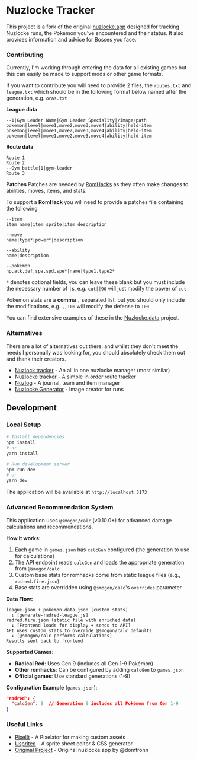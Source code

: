 # Nuzlocke Tracker

This project is a fork of the original [nuzlocke.app](https://github.com/domtronn/nuzlocke.app) designed for tracking Nuzlocke runs, the Pokemon you've encountered and their status. It also provides information and advice for Bosses you face. 

### Contributing

Currently, I'm working through entering the data for all existing
games but this can easily be made to support mods or other game
formats.

If you want to contribute you will need to provide 2 files, the
`routes.txt` and `league.txt` which should be in the following format
below named after the generation, e.g. `oras.txt`

**League data**
```
--1|Gym Leader Name|Gym Leader Speciality|/image/path
pokemon|level|move1,move2,move3,move4|ability|held-item
pokemon|level|move1,move2,move3,move4|ability|held-item
pokemon|level|move1,move2,move3,move4|ability|held-item
```

**Route data**
```
Route 1
Route 2
--Gym battle|1|gym-leader
Route 3
```

**Patches**
Patches are needed by
[RomHacks](https://en.wikipedia.org/wiki/ROM_Hacking) as they often
make changes to abilities, moves, items, and stats.

To support a **RomHack** you will need to provide a patches file containing the following

```
--item
item name|item sprite|item description

--move
name|type*|power*|description 

--ability
name|description

--pokemon
hp,atk,def,spa,spd,spe*|name|type1,type2*
```

`*` denotes optional fields, you can leave these blank but you must
include the necessary number of `|`s, e.g. `cut||90` will just modify
the power of `cut`

Pokemon stats are a **comma** `,` separated list, but you should only
include the modifications, e.g. `,,100` will modify the defense to
`100`

You can find extensive examples of these in the [Nuzlocke.data](https://github.com/domtronn/nuzlocke.data) project.


### Alternatives

There are a lot of alternatives out there, and whilst they don't meet
the needs I personally was looking for, you should absolutely check
them out and thank their creators.

- [Nuzlock tracker](https://nuzlocke.netlify.app/) - An all in one nuzlocke manager (most similar) 
- [Nuzlocke tracker](https://ashenfactory.github.io/nuzlocke-tracker/) - A simple in order route tracker
- [Nuzlog](https://techyfatih.github.io/Nuzlog/) - A journal, team and item manager
- [Nuzlocke Generator](https://nuzlocke-generator.herokuapp.com/) - Image creator for runs 

## Development

### Local Setup

```bash
# Install dependencies
npm install
# or
yarn install

# Run development server
npm run dev
# or
yarn dev
```

The application will be available at `http://localhost:5173`

### Advanced Recommendation System

This application uses `@smogon/calc` (v0.10.0+) for advanced damage calculations and recommendations.

**How it works:**
1. Each game in `games.json` has `calcGen` configured (the generation to use for calculations)
2. The API endpoint reads `calcGen` and loads the appropriate generation from `@smogon/calc`
3. Custom base stats for romhacks come from static league files (e.g., `radred.fire.json`)
4. Base stats are overridden using `@smogon/calc`'s `overrides` parameter

**Data Flow:**
```
league.json + pokemon-data.json (custom stats)
  ↓ [generate-radred-league.js]
radred.fire.json (static file with enriched data)
  ↓ [Frontend loads for display + sends to API]
API uses custom stats to override @smogon/calc defaults
  ↓ [@smogon/calc performs calculations]
Results sent back to frontend
```

**Supported Games:**
- **Radical Red**: Uses Gen 9 (includes all Gen 1-9 Pokémon)
- **Other romhacks**: Can be configured by adding `calcGen` to `games.json`
- **Official games**: Use standard generations (1-9)

**Configuration Example** (`games.json`):
```json
"radred": {
  "calcGen": 9  // Generation 9 includes all Pokémon from Gen 1-9
}
```

### Useful Links

- [PixelIt](https://giventofly.github.io/pixelit/#tryit) - A Pixelator for making custom assets
- [Usprited](https://github.com/linuxenko/usprited) - A sprite sheet editor & CSS generator
- [Original Project](https://github.com/domtronn/nuzlocke.app) - Original nuzlocke.app by @domtronn

<!-- https://www.fiverr.com/kohari_nk/make-pixel-16x16-icon?context_referrer=search_gigs&source=top-bar&ref_ctx_id=cf16eab512166c55524582f57bd11493&pckg_id=1&pos=4&context_type=auto&funnel=cf16eab512166c55524582f57bd11493&imp_id=0d9b6187-ef6d-4936-b92e-b8ca99a75986 -->


<!--
Script for testing on webpagetest

window.localStorage.setItem('nuzlocke', '1')
window.localStorage.setItem('nuzlocke.1','{"__team":["Cerulean City","Route 20","Route 3","Mt. Ember"],"Starter":{"id":0,"pokemon":"cyndaquil","location":"Starter"},"Pallet Town":{"id":1,"pokemon":"clamperl","location":"Pallet Town"},"Route 1":{"id":3,"pokemon":"zigzagoon-galar","location":"Route 1"},"Viridian City":{"id":5,"pokemon":"spearow","location":"Viridian City"},"Route 22":{"id":6,"pokemon":"paras","location":"Route 22"},"Route 2":{"id":7,"pokemon":"zigzagoon","location":"Route 2"},"Viridian Forest":{"id":8,"pokemon":"surskit","location":"Viridian Forest"},"Pewter City":{"id":12,"pokemon":"espurr","location":"Pewter City"},"Route 3":{"id":13,"pokemon":"meowth-alola","location":"Route 3"},"Route 4":{"id":14,"pokemon":"magikarp","location":"Route 4"},"Mt. Moon":{"id":15,"pokemon":"zubat","location":"Mt. Moon"},"Route 24":{"id":17,"pokemon":"slakoth","location":"Route 24"},"Route 25":{"id":19,"pokemon":"mantyke","location":"Route 25"},"Cerulean City":{"id":21,"pokemon":"luvdisc","location":"Cerulean City"},"Route 5":{"id":23,"pokemon":"growlithe","location":"Route 5"},"Route 6":{"id":24,"pokemon":"qwilfish","location":"Route 6"},"Vermillion City":{"id":25,"pokemon":"farfetchd-galar","location":"Vermillion City"},"Digletts Cave":{"id":27,"pokemon":"diglett-alola","location":"Digletts Cave"},"S.S. Anne":{"id":28,"pokemon":"wimpod","location":"S.S. Anne"},"Route 11":{"id":30,"pokemon":"golett","location":"Route 11"},"Route 9":{"id":32,"pokemon":"shelmet","location":"Route 9"},"Rock Tunnel":{"id":33,"pokemon":"stunfisk-galar","location":"Rock Tunnel"},"Route 10":{"id":34,"pokemon":"tynamo","location":"Route 10"},"Pokémon Tower":{"id":36,"pokemon":"runerigus","location":"Pokémon Tower"},"Route 12":{"id":37,"pokemon":"dewgong","location":"Route 12"},"Route 8":{"id":38,"pokemon":"girafarig","location":"Route 8"},"Route 7":{"id":39,"pokemon":"inkay","location":"Route 7"},"Celadon City":{"id":40,"pokemon":"honedge","location":"Celadon City"},"Saffron City":{"id":43,"pokemon":"mudkip","location":"Saffron City"},"Route 16":{"id":49,"pokemon":"durant","location":"Route 16"},"Route 17":{"id":50,"pokemon":"muk-alola","location":"Route 17"},"Route 18":{"id":51,"pokemon":"altaria","location":"Route 18"},"Fuschia City":{"id":52,"pokemon":"poliwag","location":"Fuschia City"},"Safari Zone":{"id":55,"pokemon":"klefki","location":"Safari Zone"},"Route 15":{"id":56,"pokemon":"tsareena","location":"Route 15"},"Route 14":{"id":57,"pokemon":"charjabug","location":"Route 14"},"Route 13":{"id":58,"pokemon":"mantine","location":"Route 13"},"Power Plant":{"id":59,"pokemon":"manectric","location":"Power Plant"},"Route 19":{"id":60,"pokemon":"shellder","location":"Route 19"},"Route 20":{"id":61,"pokemon":"wailord","location":"Route 20"},"Seafoam Islands":{"id":62,"pokemon":"vanilluxe","location":"Seafoam Islands"},"Cinnabar Island":{"id":66,"pokemon":"dhelmise","location":"Cinnabar Island"},"Pokémon Mansion":{"id":71,"pokemon":"liepard","location":"Pokémon Mansion"},"Route 21":{"id":73,"pokemon":"qwilfish","location":"Route 21"},"Route 23":{"id":76,"pokemon":"fearow","location":"Route 23"},"Victory Road":{"id":77,"pokemon":"medicham","location":"Victory Road"},"Three Island":{"id":88,"pokemon":"smeargle","location":"Three Island"},"Mt. Ember":{"id":89,"pokemon":"coalossal","location":"Mt. Ember"},"Treasure Beach":{"id":90,"pokemon":"meltan","location":"Treasure Beach"},"Berry Forest":{"id":91,"pokemon":"durant","location":"Berry Forest"},"Bond Bridge":{"id":92,"pokemon":"hawlucha","location":"Bond Bridge"},"Cape Brink":{"id":93,"pokemon":"feebas","location":"Cape Brink"},"Kindle Road":{"id":94,"pokemon":"eelektross","location":"Kindle Road"},"Cerulean Cave":{"id":99,"pokemon":"machamp","location":"Cerulean Cave"}}')
window.localStorage.setItem('nuzlocke.consent', 'true')
window.localStorage.setItem('nuzlocke.saves', '1|1683021373039>1683185762250|Web Page Test Data|radred|01110100|1')
window.localStorage.setItem('nuzlocke.theme', 'dark')
-->
